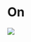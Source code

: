 # On

![](https://images.unsplash.com/photo-1654425792251-8d3eaafc0315?crop=entropy\&cs=tinysrgb\&fm=jpg\&ixid=MnwxOTcwMjR8MHwxfHJhbmRvbXx8fHx8fHx8fDE2NTU3Mzc5NjQ\&ixlib=rb-1.2.1\&q=80)
